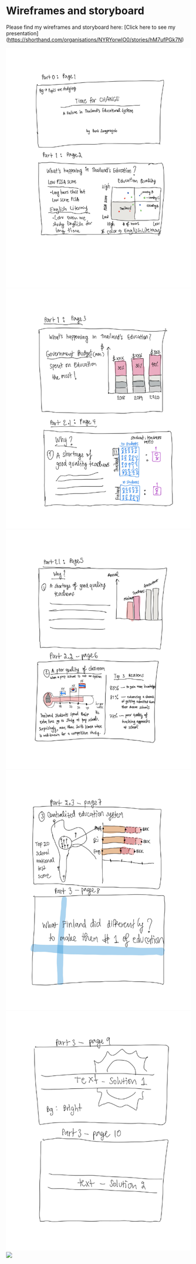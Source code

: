 # Wireframes and storyboard

Please find my wireframes and storyboard here: [Click here to see my presentation] (https://shorthand.com/organisations/NYRYorwlO0/stories/hM7ufPGk7N)


<img src="Page1.JPG">

<img src="Page2.JPG">

<img src="Page3.JPG">

<img src="Page4.JPG">

<img src="Page5.JPG">

<img src="Page6-1.JPG">
